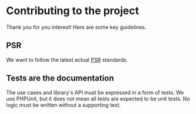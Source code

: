 # Contributing to the project
Thank you for you interest! Here are some key guidelines.

## PSR
We want to follow the latest actual [PSR](http://www.php-fig.org/psr/) standards.

## Tests are the documentation
The use cases and library's API must be expressed in a form of tests. We use PHPUnit, but it does not mean all tests
are expected to be unit tests. No logic must be written without a supporting test.
